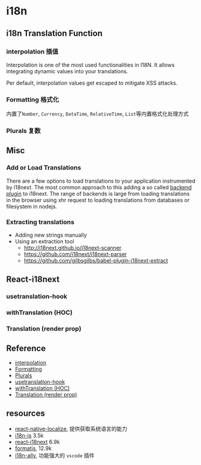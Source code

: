 # i18n

## i18n Translation Function

### interpolation 插值

Interpolation is one of the most used functionalities in I18N. It allows integrating dynamic values into your translations.

Per default, interpolation values get escaped to mitigate XSS attacks.

### Formatting 格式化

内置了`Number`, `Currency`, `DataTime`, `RelativeTime`, `List`等内置格式化处理方式

### Plurals 复数

## Misc

### Add or Load Translations

There are a few options to load translations to your application instrumented by i18next. The most common approach to this adding a so called [backend plugin](https://www.i18next.com/overview/plugins-and-utils#backends) to i18next. The range of backends is large from loading translations in the browser using xhr request to loading translations from databases or filesystem in nodejs.

### Extracting translations

- Adding new strings manually
- Using an extraction tool
  - http://i18next.github.io/i18next-scanner
  - https://github.com/i18next/i18next-parser
  - https://github.com/gilbsgilbs/babel-plugin-i18next-extract

## React-i18next

### usetranslation-hook

### withTranslation (HOC)

### Translation (render prop)

## Reference

- [interpolation](https://www.i18next.com/translation-function/interpolation)
- [Formatting](https://www.i18next.com/translation-function/formatting)
- [Plurals](https://www.i18next.com/translation-function/plurals)
- [usetranslation-hook](https://react.i18next.com/latest/usetranslation-hook)
- [withTranslation (HOC)](https://react.i18next.com/latest/withtranslation-hoc)
- [Translation (render prop)](https://react.i18next.com/latest/translation-render-prop)

## resources

- [react-native-localize](https://github.com/zoontek/react-native-localize), 提供获取系统语言的能力
- [i18n-js](https://github.com/fnando/i18n-js) 3.5k
- [react-i18next](https://github.com/i18next/react-i18next) 6.9k
- [formatjs](https://github.com/formatjs/formatjs), 12.9k
- [i18n-ally](https://github.com/lokalise/i18n-ally), 功能强大的 `vscode` 插件

